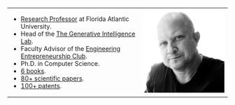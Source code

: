 


<table width="100%" border="0">
<tr>
<td width="60%">

* [Research Professor](https://www.fau.edu/engineering/directory/faculty/koch/) at Florida Atlantic University.
* Head of the [The Generative Intelligence Lab](http://www.generativeintelligencelab.ai).
* Faculty Advisor of the [Engineering Entrepreneurship Club](http://www.faueec.org).
* Ph.D. in Computer Science.
* [6 books](./publications.md#books).
* [80+ scientific papers](./publications.md#papers).
* [100+ patents](./publications.md#patents).

</td>
<td width="40%">
<img src="./images/fkoch-headshot.png" width="300">
</td>
</tr>
</table>

